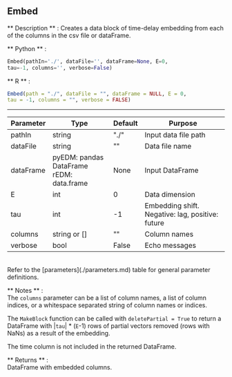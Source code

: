 
## <function> Embed </function>
** Description **  :
Creates a data block of time-delay embedding from each of the 
columns in the csv file or dataFrame.  

** Python **  :   
```python
Embed(pathIn='./', dataFile='', dataFrame=None, E=0,
tau=-1, columns='', verbose=False)
```

** R **  :   
```R
Embed(path = "./", dataFile = "", dataFrame = NULL, E = 0, 
tau = -1, columns = "", verbose = FALSE)
```

---

| Parameter | Type | Default | Purpose |
| --------- | ---- | ------- | ------- |
| pathIn    | string | "./"  | Input data file path |
| dataFile  | string | ""    | Data file name |
| dataFrame | pyEDM: pandas DataFrame<br/>rEDM: data.frame |None|Input DataFrame|
| E         | int    | 0     | Data dimension | 
| tau       | int    | -1    |Embedding shift. Negative: lag, positive: future|
| columns   | string or [] | "" | Column names  |
| verbose   | bool   | False | Echo messages |

<br/>
Refer to the [parameters](./parameters.md) table for general parameter definitions.

** Notes **  :   
The `columns` parameter can be a list of column names, a list of 
column indices, or a whitespace separated string of column names or indices.

The `MakeBlock` function can be called with `deletePartial = True` 
to return a DataFrame with |`tau`| * (`E`-1) rows of partial vectors removed
(rows with NaNs) as a result of the embedding. 

The time column is not included in the returned DataFrame.

** Returns **  :   
DataFrame with embedded columns.
